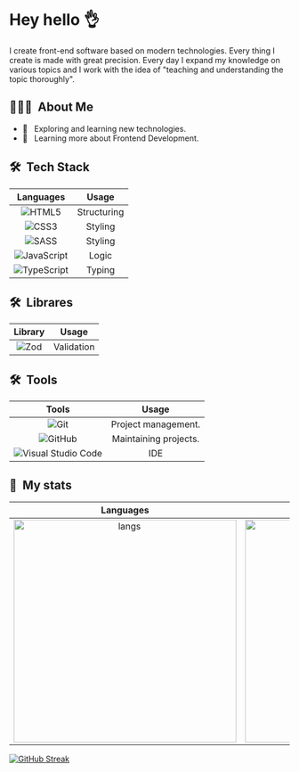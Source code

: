 <h1> Hey hello 👌</h2>

<p>
  I create front-end software based on modern technologies. Every thing I create is made with great precision. Every day I expand my knowledge on various topics and I work with the idea of "teaching and understanding the topic thoroughly".
</p>

<h2> 👨🏻‍💻 &nbsp;About Me </h3>

- 🤔 &nbsp; Exploring and learning new technologies.
- 🌱 &nbsp; Learning more about Frontend Development.

<h2> 🛠 &nbsp;Tech Stack</h3>

Languages             |  Usage
:-------------------------:|:-------------------------:
 ![HTML5](https://img.shields.io/badge/-HTML5-333333?&logo=HTML5&style=flat) |  Structuring
 ![CSS3](https://img.shields.io/badge/css3-%231572B6.svg?style=for-the-badge&logo=css3&logoColor=white&style=flat) |  Styling
 ![SASS](https://img.shields.io/badge/SASS-hotpink.svg?style=for-the-badge&logo=SASS&logoColor=white&style=flat) |  Styling
 ![JavaScript](https://img.shields.io/badge/javascript-%23323330.svg?style=for-the-badge&logo=javascript&logoColor=%23F7DF1E&style=flat) |  Logic
 ![TypeScript](https://img.shields.io/badge/typescript-%23007ACC.svg?style=for-the-badge&logo=typescript&logoColor=white&style=flat) |  Typing


<h2> 🛠 &nbsp;Librares</h2>

Library             |  Usage
:-------------------------:|:-------------------------:
 ![Zod](https://img.shields.io/badge/zod-%233068b7.svg?style=for-the-badge&logo=zod&logoColor=white&style=flat) |  Validation

<h2> 🛠 &nbsp;Tools</h2>

Tools             |  Usage
:-------------------------:|:-------------------------:
 ![Git](https://img.shields.io/badge/-Git-333333?style=flat&logo=git) |  Project management.
 ![GitHub](https://img.shields.io/badge/-GitHub-333333?style=flat&logo=github) |  Maintaining projects.
 ![Visual Studio Code](https://img.shields.io/badge/-Visual%20Studio%20Code-333333?style=flat&logo=visual-studio-code&logoColor=007ACC) | IDE


<h2> 🔱 &nbsp;My stats</h3>

Languages             |  General Statistics
:-------------------------:|:-------------------------:
<img src="https://github-readme-stats.vercel.app/api/top-langs/?username=ktcotz&layout=compact" width="400" alt="langs" />  |  <img src="https://github-readme-stats.vercel.app/api?username=ktcotz&count_private=true&show_icons=true" width="400" alt="my stats" />


  [![GitHub Streak](https://streak-stats.demolab.com?user=ktcotz)](https://git.io/streak-stats)



